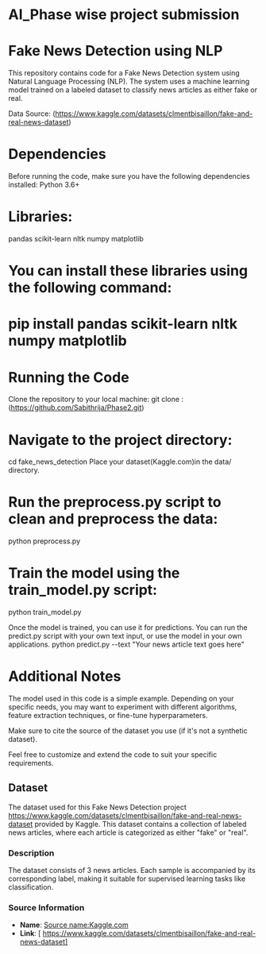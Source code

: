 # AI_Phase wise project submission
# Fake News Detection using NLP

This repository contains code for a Fake News Detection system using Natural Language Processing (NLP). The system uses a machine learning model trained on a labeled dataset to classify news articles as either fake or real.

Data Source: (https://www.kaggle.com/datasets/clmentbisaillon/fake-and-real-news-dataset)

# Dependencies
Before running the code, make sure you have the following dependencies installed:
Python 3.6+

# Libraries:
pandas
scikit-learn
nltk
numpy
matplotlib
# You can install these libraries using the following command:
# pip install pandas scikit-learn nltk numpy matplotlib

# Running the Code
Clone the repository to your local machine:
git clone :(https://github.com/Sabithrija/Phase2.git)
# Navigate to the project directory:

cd fake_news_detection
Place your dataset(Kaggle.com)in the data/ directory.

# Run the preprocess.py script to clean and preprocess the data:
python preprocess.py

# Train the model using the train_model.py script:
python train_model.py

Once the model is trained, you can use it for predictions. You can run the predict.py script with your own text input, or use the model in your own applications.
python predict.py --text "Your news article text goes here"
# Additional Notes

The model used in this code is a simple example. Depending on your specific needs, you may want to experiment with different algorithms, feature extraction techniques, or fine-tune hyperparameters.

Make sure to cite the source of the dataset you use (if it's not a synthetic dataset).

Feel free to customize and extend the code to suit your specific requirements.

## Dataset

The dataset used for this Fake News Detection project https://www.kaggle.com/datasets/clmentbisaillon/fake-and-real-news-dataset provided by Kaggle. This dataset contains a collection of labeled news articles, where each article is categorized as either "fake" or "real".

### Description

The dataset consists of 3 news articles. Each sample is accompanied by its corresponding label, making it suitable for supervised learning tasks like classification.

### Source Information

- **Name**: [Source name:Kaggle.com]( https://www.kaggle.com/datasets/clmentbisaillon/fake-and-real-news-dataset-)
- **Link**: [ https://www.kaggle.com/datasets/clmentbisaillon/fake-and-real-news-dataset]
